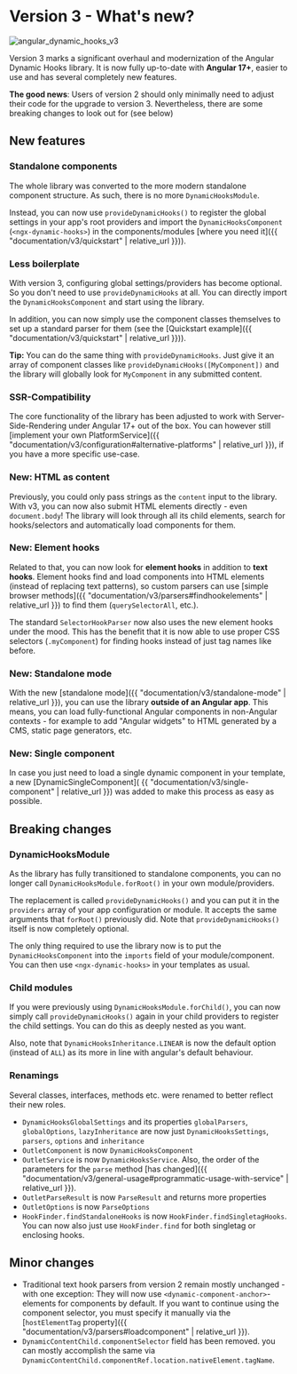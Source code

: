 ---
---

# Version 3 - What's new?

![angular_dynamic_hooks_v3](https://github.com/user-attachments/assets/21377754-7f2e-4d54-92bd-e23ba45dbf39)

Version 3 marks a significant overhaul and modernization of the Angular Dynamic Hooks library. It is now fully up-to-date with **Angular 17+**, easier to use and has several completely new features.

**The good news**: Users of version 2 should only minimally need to adjust their code for the upgrade to version 3. Nevertheless, there are some breaking changes to look out for (see below)

## New features

### Standalone components

The whole library was converted to the more modern standalone component structure. As such, there is no more `DynamicHooksModule`.

Instead, you can now use `provideDynamicHooks()` to register the global settings in your app's root providers and import the `DynamicHooksComponent` (`<ngx-dynamic-hooks>`) in the components/modules [where you need it]({{ "documentation/v3/quickstart" | relative_url }})).

### Less boilerplate

With version 3, configuring global settings/providers has become optional. So you don't need to use `provideDynamicHooks` at all. You can directly import the `DynamicHooksComponent` and start using the library.

In addition, you can now simply use the component classes themselves to set up a standard parser for them (see the [Quickstart example]({{ "documentation/v3/quickstart" | relative_url }})).

**Tip:** You can do the same thing with `provideDynamicHooks`. Just give it an array of component classes like `provideDynamicHooks([MyComponent])` and the library will globally look for `MyComponent` in any submitted content.

### SSR-Compatibility

The core functionality of the library has been adjusted to work with Server-Side-Rendering under Angular 17+ out of the box. You can however still [implement your own PlatformService]({{ "documentation/v3/configuration#alternative-platforms" | relative_url }}), if you have a more specific use-case.

### New: HTML as content

Previously, you could only pass strings as the `content` input to the library. With v3, you can now also submit HTML elements directly - even `document.body`! The library will look through all its child elements, search for hooks/selectors and automatically load components for them.

### New: Element hooks

Related to that, you can now look for **element hooks** in addition to **text hooks**. Element hooks find and load components into HTML elements (instead of replacing text patterns), so custom parsers can use [simple browser methods]({{ "documentation/v3/parsers#findhookelements" | relative_url }}) to find them (`querySelectorAll`, etc.).

The standard `SelectorHookParser` now also uses the new element hooks under the mood. This has the benefit that it is now able to use proper CSS selectors (`.myComponent`) for finding hooks instead of just tag names like before.

### New: Standalone mode

With the new [standalone mode]({{ "documentation/v3/standalone-mode" | relative_url }}), you can use the library **outside of an Angular app**. This means, you can load fully-functional Angular components in non-Angular contexts - for example to add "Angular widgets" to HTML generated by a CMS, static page generators, etc.

### New: Single component

In case you just need to load a single dynamic component in your template, a new [DynamicSingleComponent]( {{ "documentation/v3/single-component" | relative_url }}) was added to make this process as easy as possible.

## Breaking changes

### DynamicHooksModule

As the library has fully transitioned to standalone components, you can no longer call `DynamicHooksModule.forRoot()` in your own module/providers. 

The replacement is called `provideDynamicHooks()` and you can put it in the `providers` array of your app configuration or module. It accepts the same arguments that `forRoot()` previously did. Note that `provideDynamicHooks()` itself is now completely optional.

The only thing required to use the library now is to put the `DynamicHooksComponent` into the `imports` field of your module/component. You can then use `<ngx-dynamic-hooks>` in your templates as usual.

### Child modules

If you were previously using `DynamicHooksModule.forChild()`, you can now simply call `provideDynamicHooks()` again in your child providers to register the child settings. You can do this as deeply nested as you want.

Also, note that `DynamicHooksInheritance.LINEAR` is now the default option (instead of `ALL`) as its more in line with angular's default behaviour.

### Renamings

Several classes, interfaces, methods etc. were renamed to better reflect their new roles.

- `DynamicHooksGlobalSettings` and its properties `globalParsers`, `globalOptions`, `lazyInheritance` are now just `DynamicHooksSettings`, `parsers`, `options` and `inheritance`
- `OutletComponent` is now `DynamicHooksComponent`
- `OutletService` is now `DynamicHooksService`. Also, the order of the parameters for the `parse` method [has changed]({{ "documentation/v3/general-usage#programmatic-usage-with-service" | relative_url }}).
- `OutletParseResult` is now `ParseResult` and returns more properties
- `OutletOptions` is now `ParseOptions`
- `HookFinder.findStandaloneHooks` is now `HookFinder.findSingletagHooks`. You can now also just use `HookFinder.find` for both singletag or enclosing hooks.

## Minor changes

- Traditional text hook parsers from version 2 remain mostly unchanged - with one exception: They will now use `<dynamic-component-anchor>`-elements for components by default. If you want to continue using the component selector, you must specify it manually via the [`hostElementTag` property]({{ "documentation/v3/parsers#loadcomponent" | relative_url }}).
- `DynamicContentChild.componentSelector` field has been removed. you can mostly accomplish the same via `DynamicContentChild.componentRef.location.nativeElement.tagName`.